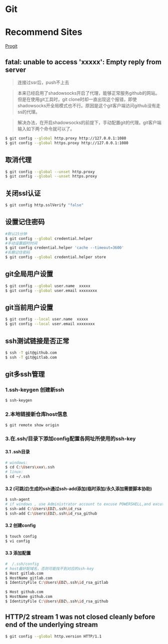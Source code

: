 # Git

# Recommend Sites
[Progit](https://www.progit.cn/)

## fatal: unable to access 'xxxxx': Empty reply from server

> 连接过ssr后，push不上去

> 本来已经启用了shadowsocks开启了代理，能够正常服务github的网站。但是在使用git工具时，git clone时却一直出现这个报错，即使shadowsocks开全局模式也不行。原因是这个git客户端访问github没有走ss的代理。

> 解决办法，在开启shadowsocks的前提下，手动配置git的代理。git客户端输入如下两个命令就可以了。

```bash
$ git config --global http.proxy http://127.0.0.1:1080
$ git config --global https.proxy http://127.0.0.1:1080
```

## 取消代理
```bash
$ git config --global --unset http.proxy 
$ git config --global --unset https.proxy 
```

## 关闭ssl认证
```bash
$ git config http.sslVerify "false"
```

## 设置记住密码
```bash
#默认15分钟
$ git config --global credential.helper 
#手动设置超时时间
$ git config credential.helper 'cache --timeout=3600'
#长期记住密码
$ git config --global credential.helper store
```

## git全局用户设置
```bash
$ git config --global user.name  xxxxx
$ git config --global user.email xxxxxxxx
```

## git当前用户设置
```bash
$ git config --local user.name  xxxxx
$ git config --local user.email xxxxxxxx
```

## ssh测试链接是否正常
```bash
$ ssh -T git@github.com
$ ssh -T git@gitlab.com
```

## git多ssh管理

### 1.ssh-keygen 创建新ssh
```bash
$ ssh-keygen
```

### 2.本地链接新仓库host信息
```bash
$ git remote show origin
```

### 3.在.ssh/目录下添加config配置各网址所使用的ssh-key

#### 3.1 .ssh目录
```bash
# windows:
$ cd C:\Users\xxx\.ssh
# linux:
$ cd ~/.ssh
```

#### 3.2 (可跳过)生成的ssh通过ssh-add添加(临时添加/永久添加需要脚本协助)

```bash
$ ssh-agent
# if windows , use Administrator account to excuse POWERSHELL,and excute `Set-Service -Name ssh-agent -StartupType automatic`,then excute `ssh-agent`
$ ssh-add C:\Users\EDZ\.ssh\id_rsa
$ ssh-add C:\Users\EDZ\.ssh\id_rsa_github
```

#### 3.2 创建config
```bash
$ touch config
$ vi config
```

#### 3.3 添加配置
```bash
#  /.ssh/config
# host最好配域名，否则可能找不到对应的ssh-key
$ Host gitlab.com
$ HostName gitlab.com
$ IdentityFile C:\Users\EDZ\.ssh\id_rsa_gitlab
    
$ Host github.com
$ HostName github.com
$ IdentityFile C:\Users\EDZ\.ssh\id_rsa_github
```

## HTTP/2 stream 1 was not closed cleanly before end of the underlying stream

```bash
$ git config --global http.version HTTP/1.1
```